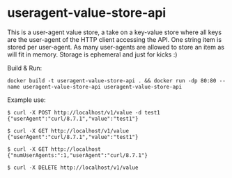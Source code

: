 # useragent-value-store-api

This is a user-agent value store, a take on a key-value store where all keys are the user-agent of the HTTP client accessing the API. One string item is stored per user-agent. As many user-agents are allowed to store an item as will fit in memory. Storage is ephemeral and just for kicks :)

Build & Run:

```shell
docker build -t useragent-value-store-api . && docker run -dp 80:80 --name useragent-value-store-api useragent-value-store-api
```

Example use:

```shell
$ curl -X POST http://localhost/v1/value -d test1
{"userAgent":"curl/8.7.1","value":"test1"}

$ curl -X GET http://localhost/v1/value             
{"userAgent":"curl/8.7.1","value":"test1"}

$ curl -X GET http://localhost
{"numUserAgents:":1,"userAgent":"curl/8.7.1"}

$ curl -X DELETE http://localhost/v1/value
```
